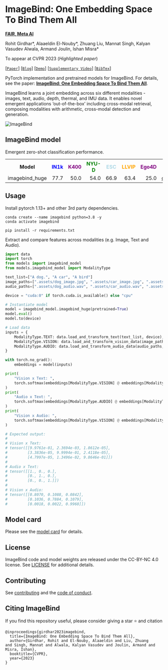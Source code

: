 # ImageBind: One Embedding Space To Bind Them All

**[FAIR, Meta AI](https://ai.facebook.com/research/)** 

Rohit Girdhar*,
Alaaeldin El-Nouby*,
Zhuang Liu,
Mannat Singh,
Kalyan Vasudev Alwala,
Armand Joulin,
Ishan Misra*

To appear at CVPR 2023 (*Highlighted paper*)

[[`Paper`](https://facebookresearch.github.io/ImageBind/paper)] [[`Blog`](https://ai.facebook.com/blog/imagebind-six-modalities-binding-ai/)] [[`Demo`](https://imagebind.metademolab.com/)] [[`Supplementary Video`](https://dl.fbaipublicfiles.com/imagebind/imagebind_video.mp4)] [[`BibTex`](#citing-imagebind)]

PyTorch implementation and pretrained models for ImageBind. For details, see the paper: **[ImageBind: One Embedding Space To Bind Them All](TBD)**.

ImageBind learns a joint embedding across six different modalities - images, text, audio, depth, thermal, and IMU data. It enables novel emergent applications ‘out-of-the-box’ including cross-modal retrieval, composing modalities with arithmetic, cross-modal detection and generation.



![ImageBind](https://user-images.githubusercontent.com/8495451/236859695-ffa13364-3e39-4d99-a8da-fbfab17f9a6b.gif)

## ImageBind model

Emergent zero-shot classification performance.

<table style="margin: auto">
  <tr>
    <th>Model</th>
    <th><span style="color:blue">IN1k</span></th>
    <th><span style="color:purple">K400</span></th>
    <th><span style="color:green">NYU-D</span></th>
    <th><span style="color:LightBlue">ESC</span></th>
    <th><span style="color:orange">LLVIP</span></th>
    <th><span style="color:purple">Ego4D</span></th>
    <th>download</th>
  </tr>
  <tr>
    <td>imagebind_huge</td>
    <td align="right">77.7</td>
    <td align="right">50.0</td>
    <td align="right">54.0</td>
    <td align="right">66.9</td>
    <td align="right">63.4</td>
    <td align="right">25.0</td>
    <td><a href="https://dl.fbaipublicfiles.com/imagebind/imagebind_huge.pth">checkpoint</a></td>
  </tr>
  
</table>

## Usage

Install pytorch 1.13+ and other 3rd party dependencies.

```shell
conda create --name imagebind python=3.8 -y
conda activate imagebind

pip install -r requirements.txt
```

Extract and compare features across modalities (e.g. Image, Text and Audio).

```python
import data
import torch
from models import imagebind_model
from models.imagebind_model import ModalityType

text_list=["A dog.", "A car", "A bird"]
image_paths=[".assets/dog_image.jpg", ".assets/car_image.jpg", ".assets/bird_image.jpg"]
audio_paths=[".assets/dog_audio.wav", ".assets/car_audio.wav", ".assets/bird_audio.wav"]

device = "cuda:0" if torch.cuda.is_available() else "cpu"

# Instantiate model
model = imagebind_model.imagebind_huge(pretrained=True)
model.eval()
model.to(device)

# Load data
inputs = {
    ModalityType.TEXT: data.load_and_transform_text(text_list, device),
    ModalityType.VISION: data.load_and_transform_vision_data(image_paths, device),
    ModalityType.AUDIO: data.load_and_transform_audio_data(audio_paths, device),
}

with torch.no_grad():
    embeddings = model(inputs)

print(
    "Vision x Text: ",
    torch.softmax(embeddings[ModalityType.VISION] @ embeddings[ModalityType.TEXT].T, dim=-1),
)
print(
    "Audio x Text: ",
    torch.softmax(embeddings[ModalityType.AUDIO] @ embeddings[ModalityType.TEXT].T, dim=-1),
)
print(
    "Vision x Audio: ",
    torch.softmax(embeddings[ModalityType.VISION] @ embeddings[ModalityType.AUDIO].T, dim=-1),
)

# Expected output:
#
# Vision x Text:
# tensor([[9.9761e-01, 2.3694e-03, 1.8612e-05],
#         [3.3836e-05, 9.9994e-01, 2.4118e-05],
#         [4.7997e-05, 1.3496e-02, 9.8646e-01]])
#
# Audio x Text:
# tensor([[1., 0., 0.],
#         [0., 1., 0.],
#         [0., 0., 1.]])
#
# Vision x Audio:
# tensor([[0.8070, 0.1088, 0.0842],
#         [0.1036, 0.7884, 0.1079],
#         [0.0018, 0.0022, 0.9960]])

```

## Model card
Please see the [model card](model_card.md) for details.

## License

ImageBind code and model weights are released under the CC-BY-NC 4.0 license. See [LICENSE](LICENSE) for additional details.

## Contributing

See [contributing](CONTRIBUTING.md) and the [code of conduct](CODE_OF_CONDUCT.md).

## Citing ImageBind

If you find this repository useful, please consider giving a star :star: and citation

```
@inproceedings{girdhar2023imagebind,
  title={ImageBind: One Embedding Space To Bind Them All},
  author={Girdhar, Rohit and El-Nouby, Alaaeldin and Liu, Zhuang
and Singh, Mannat and Alwala, Kalyan Vasudev and Joulin, Armand and Misra, Ishan},
  booktitle={CVPR},
  year={2023}
}
```

